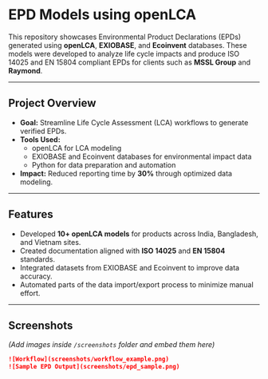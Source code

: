 # EPD Models using openLCA

This repository showcases Environmental Product Declarations (EPDs) generated using 
**openLCA**, **EXIOBASE**, and **Ecoinvent** databases. These models were developed to 
analyze life cycle impacts and produce ISO 14025 and EN 15804 compliant EPDs for 
clients such as **MSSL Group** and **Raymond**.

---

## Project Overview
- **Goal:** Streamline Life Cycle Assessment (LCA) workflows to generate verified EPDs.
- **Tools Used:** 
  - openLCA for LCA modeling
  - EXIOBASE and Ecoinvent databases for environmental impact data
  - Python for data preparation and automation
- **Impact:** Reduced reporting time by **30%** through optimized data modeling.

---

## Features
- Developed **10+ openLCA models** for products across India, Bangladesh, and Vietnam sites.
- Created documentation aligned with **ISO 14025** and **EN 15804** standards.
- Integrated datasets from EXIOBASE and Ecoinvent to improve data accuracy.
- Automated parts of the data import/export process to minimize manual effort.

---

## Screenshots
*(Add images inside `/screenshots` folder and embed them here)*

```markdown
![Workflow](screenshots/workflow_example.png)
![Sample EPD Output](screenshots/epd_sample.png)
